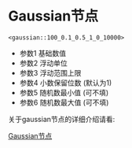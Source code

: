# Gaussian节点

```
<gaussian::100_0.1_0.5_1_0_10000>
```

* 参数1 基础数值
* 参数2 浮动单位
* 参数3 浮动范围上限
* 参数4 小数保留位数 (默认为1)
* 参数5 随机数最小值 (可不填)
* 参数6 随机数最大值 (可不填)

关于gaussian节点的详细介绍请看:

[Gaussian节点](sui-ji-jie-dian/si-you-quan-ju-jie-dian/gaussian-jie-dian.md)

